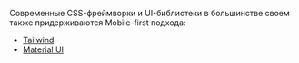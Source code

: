 Современные CSS-фреймворки и UI-библиотеки в большинстве своем также придерживаются Mobile-first подхода:
- [Tailwind](https://tailwindcss.com/docs/responsive-design#working-mobile-first)
- [Material UI](https://mui.com/material-ui/getting-started/usage/#responsive-meta-tag)
